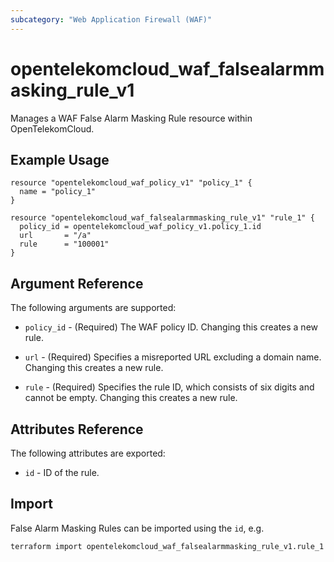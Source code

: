 ```yaml
---
subcategory: "Web Application Firewall (WAF)"
---
```


# opentelekomcloud_waf_falsealarmmasking_rule_v1

Manages a WAF False Alarm Masking Rule resource within OpenTelekomCloud.

## Example Usage

```hcl
resource "opentelekomcloud_waf_policy_v1" "policy_1" {
  name = "policy_1"
}

resource "opentelekomcloud_waf_falsealarmmasking_rule_v1" "rule_1" {
  policy_id = opentelekomcloud_waf_policy_v1.policy_1.id
  url       = "/a"
  rule      = "100001"
}
```

## Argument Reference

The following arguments are supported:

* `policy_id` - (Required) The WAF policy ID. Changing this creates a new rule.

* `url` - (Required) Specifies a misreported URL excluding a domain name. Changing this creates a new rule.

* `rule` - (Required) Specifies the rule ID, which consists of six digits and cannot be empty. Changing this creates a new rule.

## Attributes Reference

The following attributes are exported:

* `id` - ID of the rule.

## Import

False Alarm Masking Rules can be imported using the `id`, e.g.

```sh
terraform import opentelekomcloud_waf_falsealarmmasking_rule_v1.rule_1 7117d38e-4c8f-4624-a505-bd96b97d024c
```
